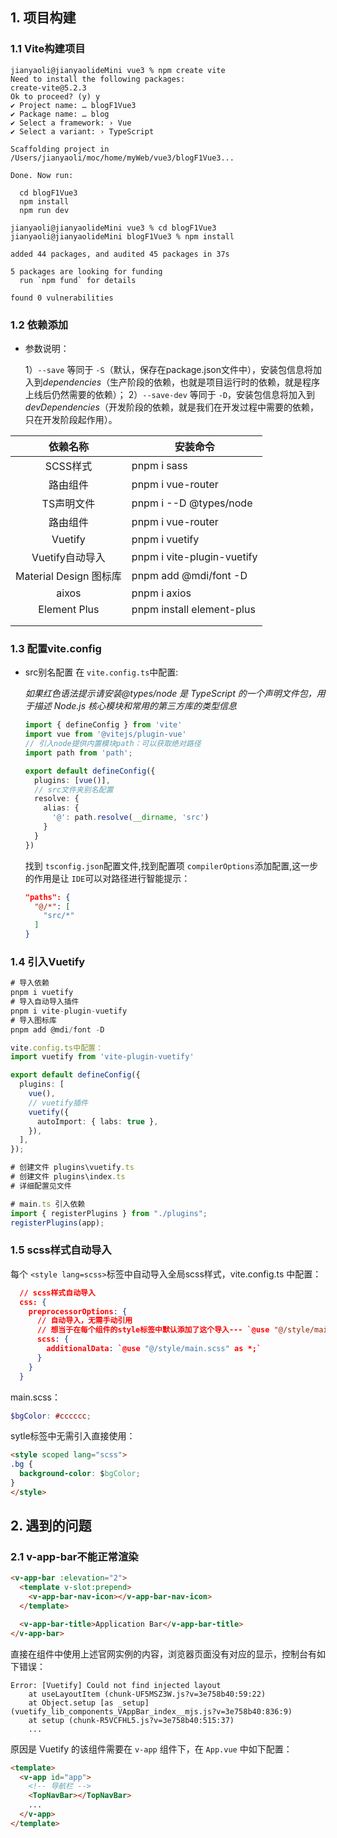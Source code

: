 ## 1. 项目构建

### 1.1 Vite构建项目

```shell
jianyaoli@jianyaolideMini vue3 % npm create vite
Need to install the following packages:
create-vite@5.2.3
Ok to proceed? (y) y
✔ Project name: … blogF1Vue3
✔ Package name: … blog
✔ Select a framework: › Vue
✔ Select a variant: › TypeScript

Scaffolding project in /Users/jianyaoli/moc/home/myWeb/vue3/blogF1Vue3...

Done. Now run:

  cd blogF1Vue3
  npm install
  npm run dev

jianyaoli@jianyaolideMini vue3 % cd blogF1Vue3 
jianyaoli@jianyaolideMini blogF1Vue3 % npm install  

added 44 packages, and audited 45 packages in 37s

5 packages are looking for funding
  run `npm fund` for details

found 0 vulnerabilities
```

### 1.2 依赖添加

+ 参数说明：

  1）`--save` 等同于 `-S`（默认，保存在package.json文件中），安装包信息将加入到*dependencies*（生产阶段的依赖，也就是项目运行时的依赖，就是程序上线后仍然需要的依赖）；
  2）`--save-dev` 等同于 `-D`，安装包信息将加入到*devDependencies*（开发阶段的依赖，就是我们在开发过程中需要的依赖，只在开发阶段起作用）。

|        依赖名称        | 安装命令                   |
| :--------------------: | -------------------------- |
|        SCSS样式        | pnpm i sass                |
|        路由组件        | pnpm i vue-router          |
|       TS声明文件       | pnpm i --D  @types/node    |
|        路由组件        | pnpm i vue-router          |
|        Vuetify        | pnpm i vuetify             |
|    Vuetify自动导入    | pnpm i vite-plugin-vuetify |
| Material Design 图标库 | pnpm add @mdi/font -D      |
|         aixos         | pnpm i axios               |
|      Element Plus      | pnpm install element-plus  |
|                        |                            |
|                        |                            |

### 1.3 配置vite.config

+ src别名配置
  在 `vite.config.ts`中配置:

  *如果红色语法提示请安装@types/node 是 TypeScript 的一个声明文件包，用于描述 Node.js 核心模块和常用的第三方库的类型信息*

  ```ts
  import { defineConfig } from 'vite'
  import vue from '@vitejs/plugin-vue'
  // 引入node提供内置模块path：可以获取绝对路径
  import path from 'path';

  export default defineConfig({
    plugins: [vue()],
    // src文件夹别名配置
    resolve: {
      alias: {
        '@': path.resolve(__dirname, 'src')
      }
    }
  })
  ```

  找到 `tsconfig.json`配置文件,找到配置项 `compilerOptions`添加配置,这一步的作用是让 `IDE`可以对路径进行智能提示：

  ```json
  "paths": {
    "@/*": [
      "src/*"
    ]
  }
  ```

### 1.4 引入Vuetify

```typescript
# 导入依赖
pnpm i vuetify
# 导入自动导入插件
pnpm i vite-plugin-vuetify
# 导入图标库
pnpm add @mdi/font -D

vite.config.ts中配置：
import vuetify from 'vite-plugin-vuetify'

export default defineConfig({
  plugins: [
    vue(),
    // vuetify插件
    vuetify({
      autoImport: { labs: true },
    }),
  ],
});

# 创建文件 plugins\vuetify.ts 
# 创建文件 plugins\index.ts
# 详细配置见文件

# main.ts 引入依赖
import { registerPlugins } from "./plugins";
registerPlugins(app);
```

### 1.5 scss样式自动导入

每个 `<style lang=scss>`标签中自动导入全局scss样式，vite.config.ts 中配置：

```json
  // scss样式自动导入
  css: {
    preprocessorOptions: {
      // 自动导入，无需手动引用
      // 想当于在每个组件的style标签中默认添加了这个导入--- `@use "@/style/main.scss" as *;`
      scss: {
        additionalData: `@use "@/style/main.scss" as *;`
      }
    }
  }
```

main.scss：

```scss
$bgColor: #cccccc;
```

sytle标签中无需引入直接使用：

```html
<style scoped lang="scss">
.bg {
  background-color: $bgColor;
}
</style>
```

## 2. 遇到的问题

### 2.1 v-app-bar不能正常渲染

```html
<v-app-bar :elevation="2">
  <template v-slot:prepend>
    <v-app-bar-nav-icon></v-app-bar-nav-icon>
  </template>

  <v-app-bar-title>Application Bar</v-app-bar-title>
</v-app-bar>
```

直接在组件中使用上述官网实例的内容，浏览器页面没有对应的显示，控制台有如下错误：

```shell
Error: [Vuetify] Could not find injected layout
    at useLayoutItem (chunk-UF5MSZ3W.js?v=3e758b40:59:22)
    at Object.setup [as _setup] (vuetify_lib_components_VAppBar_index__mjs.js?v=3e758b40:836:9)
    at setup (chunk-R5VCFHL5.js?v=3e758b40:515:37)
    ...
```

原因是 Vuetify 的该组件需要在 `v-app` 组件下，在 `App.vue` 中如下配置：

```html
<template>
  <v-app id="app">
    <!-- 导航栏 -->
    <TopNavBar></TopNavBar>
    ...
  </v-app>
</template>

```
